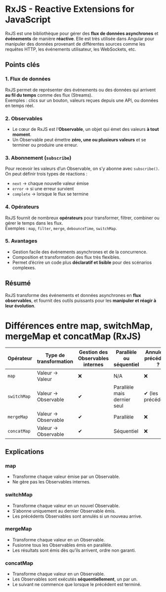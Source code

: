 # RxJS - Reactive Extensions for JavaScript

RxJS est une bibliothèque pour gérer des **flux de données asynchrones** et **événements** de manière **réactive**. Elle est très utilisée dans Angular pour manipuler des données provenant de différentes sources comme les requêtes HTTP, les événements utilisateur, les WebSockets, etc.

## Points clés

### 1. Flux de données
RxJS permet de représenter des événements ou des données qui arrivent **au fil du temps** comme des flux (Streams).  
Exemples : clics sur un bouton, valeurs reçues depuis une API, ou données en temps réel.

### 2. Observables
- Le cœur de RxJS est l’**Observable**, un objet qui émet des valeurs **à tout moment**.  
- Un Observable peut émettre **zéro, une ou plusieurs valeurs** et se terminer ou produire une erreur.

### 3. Abonnement (`subscribe`)
Pour recevoir les valeurs d’un Observable, on s’y abonne avec `subscribe()`.  
On peut définir trois types de réactions :
- `next` → chaque nouvelle valeur émise  
- `error` → si une erreur survient  
- `complete` → lorsque le flux se termine

### 4. Opérateurs
RxJS fournit de nombreux **opérateurs** pour transformer, filtrer, combiner ou gérer le temps dans les flux.  
Exemples : `map`, `filter`, `merge`, `debounceTime`, `switchMap`.

### 5. Avantages
- Gestion facile des événements asynchrones et de la concurrence.  
- Composition et transformation des flux très flexibles.  
- Permet d’écrire un code plus **déclaratif et lisible** pour des scénarios complexes.

## Résumé
RxJS transforme des événements et données asynchrones en **flux observables**, et fournit des outils puissants pour les **manipuler et réagir à leur évolution**.

# Différences entre map, switchMap, mergeMap et concatMap (RxJS)

| Opérateur    | Type de transformation | Gestion des Observables internes | Parallèle ou séquentiel | Annule les précédents ? |
|--------------|----------------------|---------------------------------|------------------------|------------------------|
| `map`        | Valeur → Valeur      | ❌                               | N/A                    | ❌                     |
| `switchMap`  | Valeur → Observable  | ✔                               | Parallèle mais dernier seul | ✔ (les précédents)   |
| `mergeMap`   | Valeur → Observable  | ✔                               | Parallèle              | ❌                     |
| `concatMap`  | Valeur → Observable  | ✔                               | Séquentiel             | ❌                     |

## Explications

### map
- Transforme chaque valeur émise par un Observable.
- Ne gère pas les Observables internes.

### switchMap
- Transforme chaque valeur en un nouvel Observable.
- S’abonne uniquement au dernier Observable émis.
- Les précédents Observables sont annulés si un nouveau arrive.

### mergeMap
- Transforme chaque valeur en un Observable.
- Fusionne tous les Observables émis en parallèle.
- Les résultats sont émis dès qu’ils arrivent, ordre non garanti.

### concatMap
- Transforme chaque valeur en un Observable.
- Les Observables sont exécutés **séquentiellement**, un par un.
- Le suivant ne commence que lorsque le précédent est terminé.

